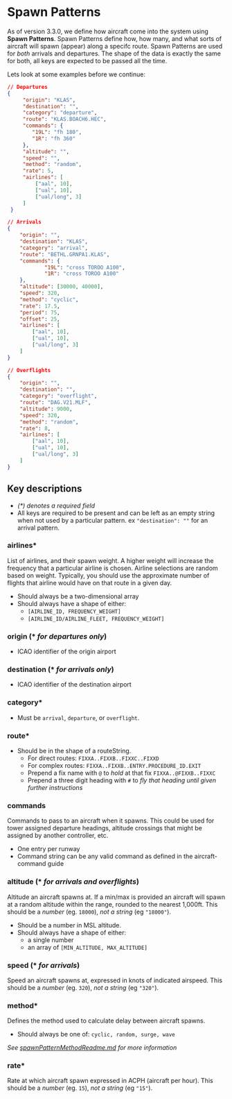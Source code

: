 # Spawn Patterns

As of version 3.3.0, we define how aircraft come into the system using **Spawn Patterns**.  Spawn Patterns define how, how many, and what sorts of aircraft will spawn (appear) along a specifc route.  Spawn Patterns are used for _both_ arrivals and departures.  The shape of the data is exactly the same for both, all keys are expected to be passed all the time.

Lets look at some examples before we continue:

```json
// Departures
{
     "origin": "KLAS",
     "destination": "",
     "category": "departure",
     "route": "KLAS.BOACH6.HEC",
     "commands": {
        "19L": "fh 180",
        "1R": "fh 360"
     },
     "altitude": "",
     "speed": "",
     "method": "random",
     "rate": 5,
     "airlines": [
         ["aal", 10],
         ["ual", 10],
         ["ual/long", 3]
     ]
 }

// Arrivals
{
    "origin": "",
    "destination": "KLAS",
    "category": "arrival",
    "route": "BETHL.GRNPA1.KLAS",
    "commands": {
            "19L": "cross TOROO A100",
            "1R": "cross TOROO A100"
    },
    "altitude": [30000, 40000],
    "speed": 320,
    "method": "cyclic",
    "rate": 17.5,
    "period": 75,
    "offset": 25,
    "airlines": [
        ["aal", 10],
        ["ual", 10],
        ["ual/long", 3]
    ]
}

// Overflights
{
    "origin": "",
    "destination": "",
    "category": "overflight",
    "route": "DAG.V21.MLF",
    "altitude": 9000,
    "speed": 320,
    "method": "random",
    "rate": 8,
    "airlines": [
        ["aal", 10],
        ["ual", 10],
        ["ual/long", 3]
    ]
}
```

## Key descriptions

* _(*) denotes a required field_
* All keys are required to be present and can be left as an empty string when not used by a particular pattern. ex `"destination": ""` for an arrival pattern.

### airlines*

List of airlines, and their spawn weight. A higher weight will increase the frequency that a particular airline is chosen. Airline selections are random based on weight. Typically, you should use the approximate number of flights that airline would have on that route in a given day.

* Should always be a two-dimensional array
* Should always have a shape of either:
  * `[AIRLINE_ID, FREQUENCY_WEIGHT]`
  * `[AIRLINE_ID/AIRLINE_FLEET, FREQUENCY_WEIGHT]`

### origin (* _for departures only_)

* ICAO identifier of the origin airport

### destination (* _for arrivals only_)

* ICAO identifier of the destination airport

### category*

* Must be `arrival`, `departure`, or `overflight`.

### route*

* Should be in the shape of a routeString.
  * For direct routes: `FIXXA..FIXXB..FIXXC..FIXXD`
  * For complex routes: `FIXXA..FIXXB..ENTRY.PROCEDURE_ID.EXIT`
  * Prepend a fix name with `@` to _hold_ at that fix `FIXXA..@FIXXB..FIXXC`
  * Prepend a three digit heading with `#` to _fly that heading until given further instructions_

### commands

Commands to pass to an aircraft when it spawns. This could be used for tower assigned departure headings, altitude crossings that might be assigned by another controller, etc.
* One entry per runway
* Command string can be any valid command as defined in the aircraft-command guide

### altitude (* _for arrivals and overflights_)

Altitude an aircraft spawns at. If a min/max is provided an aircraft will spawn at a random altitude within the range, rounded to the nearest 1,000ft. This should be a _number_ (eg. `18000`), _not a string_ (eg `"18000"`).

* Should be a number in MSL altitude.
* Should always have a shape of either:
  * a single number
  * an array of `[MIN_ALTITUDE, MAX_ALTITUDE]`

### speed (* _for arrivals_)

Speed an aircraft spawns at, expressed in knots of indicated airspeed. This should be a _number_ (eg. `320`), _not a string_ (eg `"320"`).

### method*

Defines the method used to calculate delay between aircraft spawns.

* Should always be one of: `cyclic, random, surge, wave`

*See [spawnPatternMethodReadme.md](spawnPatternMethodReadme.md) for more information*

### rate*

Rate at which aircraft spawn expressed in ACPH (aircraft per hour). This should be a _number_ (eg. `15`), _not a string_ (eg `"15"`).
